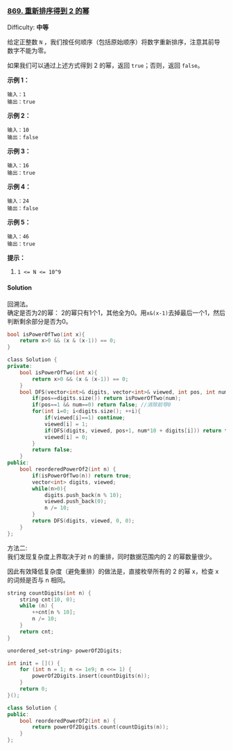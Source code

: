 ### [869\. 重新排序得到 2 的幂](https://leetcode-cn.com/problems/reordered-power-of-2/)

Difficulty: **中等**


给定正整数 `N` ，我们按任何顺序（包括原始顺序）将数字重新排序，注意其前导数字不能为零。

如果我们可以通过上述方式得到 2 的幂，返回 `true`；否则，返回 `false`。

**示例 1：**

```
输入：1
输出：true
```

**示例 2：**

```
输入：10
输出：false
```

**示例 3：**

```
输入：16
输出：true
```

**示例 4：**

```
输入：24
输出：false
```

**示例 5：**

```
输入：46
输出：true
```

**提示：**

1.  `1 <= N <= 10^9`


#### Solution

回溯法。  
确定是否为2的幂：  2的幂只有1个1，其他全为0。用`x&(x-1)`去掉最后一个1，然后判断剩余部分是否为0。
```cpp
bool isPowerOfTwo(int x){
    return x>0 && (x & (x-1)) == 0;
}
```

```cpp
​class Solution {
private:
    bool isPowerOfTwo(int x){
        return x>0 && (x & (x-1)) == 0;
    }
    bool DFS(vector<int>& digits, vector<int>& viewed, int pos, int num){
        if(pos==digits.size()) return isPowerOfTwo(num);
        if(pos==1 && num==0) return false; //消除前导0
        for(int i=0; i<digits.size(); ++i){
            if(viewed[i]==1) continue;
            viewed[i] = 1;
            if(DFS(digits, viewed, pos+1, num*10 + digits[i])) return true;
            viewed[i] = 0;
        }
        return false;
    }
public:
    bool reorderedPowerOf2(int n) {
        if(isPowerOfTwo(n)) return true;
        vector<int> digits, viewed;
        while(n>0){
            digits.push_back(n % 10);
            viewed.push_back(0);
            n /= 10;
        }
        return DFS(digits, viewed, 0, 0);
    }
};
```

方法二:  
我们发现复杂度上界取决于对 n 的重排，同时数据范围内的 2 的幂数量很少。

因此有效降低复杂度（避免重排）的做法是，直接枚举所有的 2 的幂 x，检查 x 的词频是否与 n 相同。  

```cpp
string countDigits(int n) {
    string cnt(10, 0);
    while (n) {
        ++cnt[n % 10];
        n /= 10;
    }
    return cnt;
}

unordered_set<string> powerOf2Digits;

int init = []() {
    for (int n = 1; n <= 1e9; n <<= 1) {
        powerOf2Digits.insert(countDigits(n));
    }
    return 0;
}();

class Solution {
public:
    bool reorderedPowerOf2(int n) {
        return powerOf2Digits.count(countDigits(n));
    }
};
```
